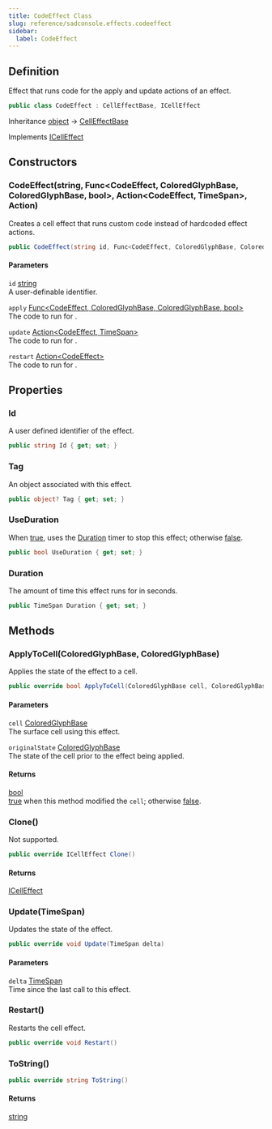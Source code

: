 ```yaml
---
title: CodeEffect Class
slug: reference/sadconsole.effects.codeeffect
sidebar:
  label: CodeEffect
---
```

## Definition

Effect that runs code for the apply and update actions of an effect.

```csharp title="C#"
public class CodeEffect : CellEffectBase, ICellEffect
```

Inheritance [object](https://learn.microsoft.com/dotnet/api/system.object/) → [CellEffectBase](../sadconsole.effects.celleffectbase/)

Implements [ICellEffect](../sadconsole.effects.icelleffect/)

## Constructors

### CodeEffect(string, Func<CodeEffect, ColoredGlyphBase, ColoredGlyphBase, bool>, Action<CodeEffect, TimeSpan>, Action<CodeEffect>)

Creates a cell effect that runs custom code instead of hardcoded effect actions.

```csharp title="C#"
public CodeEffect(string id, Func<CodeEffect, ColoredGlyphBase, ColoredGlyphBase, bool> apply, Action<CodeEffect, TimeSpan> update, Action<CodeEffect> restart)
```

#### Parameters

`id` [string](https://learn.microsoft.com/dotnet/api/system.string/)  
A user-definable identifier.

`apply` [Func\<CodeEffect, ColoredGlyphBase, ColoredGlyphBase, bool\>](https://learn.microsoft.com/dotnet/api/system.func-4/)  
The code to run for <xref href="SadConsole.Effects.ICellEffect.ApplyToCell(SadConsole.ColoredGlyphBase%2cSadConsole.ColoredGlyphBase)" data-throw-if-not-resolved="false"></xref>.

`update` [Action\<CodeEffect, TimeSpan\>](https://learn.microsoft.com/dotnet/api/system.action-2/)  
The code to run for <xref href="SadConsole.Effects.ICellEffect.Update(System.TimeSpan)" data-throw-if-not-resolved="false"></xref>.

`restart` [Action\<CodeEffect\>](https://learn.microsoft.com/dotnet/api/system.action-1/)  
The code to run for <xref href="SadConsole.Effects.ICellEffect.Restart" data-throw-if-not-resolved="false"></xref>.


## Properties

### Id

A user defined identifier of the effect.

```csharp title="C#"
public string Id { get; set; }
```

### Tag

An object associated with this effect.

```csharp title="C#"
public object? Tag { get; set; }
```

### UseDuration

When <a href="https://learn.microsoft.com/dotnet/csharp/language-reference/builtin-types/bool">true</a>, uses the [Duration](../sadconsole.effects.codeeffect/#duration/) timer to stop this effect; otherwise <a href="https://learn.microsoft.com/dotnet/csharp/language-reference/builtin-types/bool">false</a>.

```csharp title="C#"
public bool UseDuration { get; set; }
```

### Duration

The amount of time this effect runs for in seconds.

```csharp title="C#"
public TimeSpan Duration { get; set; }
```

## Methods

### ApplyToCell(ColoredGlyphBase, ColoredGlyphBase)

Applies the state of the effect to a cell.

```csharp title="C#"
public override bool ApplyToCell(ColoredGlyphBase cell, ColoredGlyphBase originalState)
```

#### Parameters

`cell` [ColoredGlyphBase](../sadconsole.coloredglyphbase/)  
The surface cell using this effect.

`originalState` [ColoredGlyphBase](../sadconsole.coloredglyphbase/)  
The state of the cell prior to the effect being applied.

#### Returns

[bool](https://learn.microsoft.com/dotnet/api/system.boolean/)  
<a href="https://learn.microsoft.com/dotnet/csharp/language-reference/builtin-types/bool">true</a> when this method modified the `cell`; otherwise <a href="https://learn.microsoft.com/dotnet/csharp/language-reference/builtin-types/bool">false</a>.

### Clone()

Not supported.

```csharp title="C#"
public override ICellEffect Clone()
```

#### Returns

[ICellEffect](../sadconsole.effects.icelleffect/)

### Update(TimeSpan)

Updates the state of the effect.

```csharp title="C#"
public override void Update(TimeSpan delta)
```

#### Parameters

`delta` [TimeSpan](https://learn.microsoft.com/dotnet/api/system.timespan/)  
Time since the last call to this effect.


### Restart()

Restarts the cell effect.

```csharp title="C#"
public override void Restart()
```


### ToString()

```csharp title="C#"
public override string ToString()
```

#### Returns

[string](https://learn.microsoft.com/dotnet/api/system.string/)
